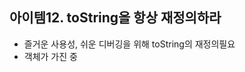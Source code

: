 
## 아이템12.  toString을 항상 재정의하라
* 즐거운 사용성, 쉬운 디버깅을 위해 toString의 재정의필요
* 객체가 가진 중
<!--stackedit_data:
eyJoaXN0b3J5IjpbLTE0NTgyODgxOF19
-->
